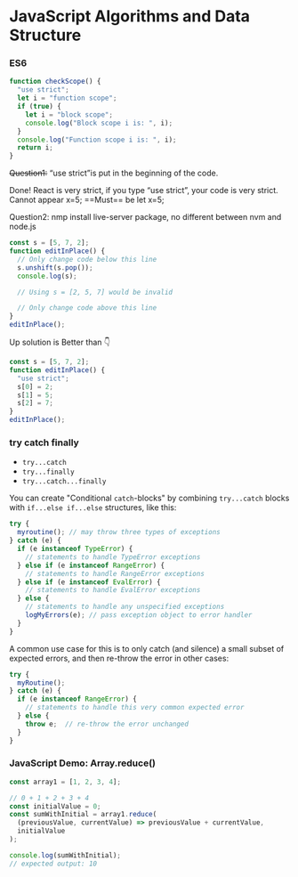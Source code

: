 

# JavaScript Algorithms and Data Structure

### ES6

```javascript
function checkScope() {
  "use strict";
  let i = "function scope";
  if (true) {
    let i = "block scope";
    console.log("Block scope i is: ", i);
  }
  console.log("Function scope i is: ", i);
  return i;
}
```

~~Question1:~~ “use strict”is put in the beginning of the code.

Done! React is very strict, if you type “use strict”, your code is very strict. Cannot appear x=5; ==Must== be let x=5; 

Question2: nmp install live-server package, no different between nvm and node.js

```javascript
const s = [5, 7, 2];
function editInPlace() {
  // Only change code below this line
  s.unshift(s.pop());
  console.log(s);

  // Using s = [2, 5, 7] would be invalid

  // Only change code above this line
}
editInPlace();
```

Up solution is Better than 👇

```javascript
const s = [5, 7, 2];
function editInPlace() {
  "use strict";
  s[0] = 2;
  s[1] = 5;
  s[2] = 7;
}
editInPlace();
```

### try catch finally

- `try...catch`
- `try...finally`
- `try...catch...finally`

You can create "Conditional `catch`-blocks" by combining `try...catch` blocks with `if...else if...else` structures, like this:

```javascript
try {
  myroutine(); // may throw three types of exceptions
} catch (e) {
  if (e instanceof TypeError) {
    // statements to handle TypeError exceptions
  } else if (e instanceof RangeError) {
    // statements to handle RangeError exceptions
  } else if (e instanceof EvalError) {
    // statements to handle EvalError exceptions
  } else {
    // statements to handle any unspecified exceptions
    logMyErrors(e); // pass exception object to error handler
  }
}
```

A common use case for this is to only catch (and silence) a small subset of expected errors, and then re-throw the error in other cases:

```javascript
try {
  myRoutine();
} catch (e) {
  if (e instanceof RangeError) {
    // statements to handle this very common expected error
  } else {
    throw e;  // re-throw the error unchanged
  }
}
```

###  JavaScript Demo: Array.reduce()

```javascript
const array1 = [1, 2, 3, 4];

// 0 + 1 + 2 + 3 + 4
const initialValue = 0;
const sumWithInitial = array1.reduce(
  (previousValue, currentValue) => previousValue + currentValue,
  initialValue
);

console.log(sumWithInitial);
// expected output: 10

```























